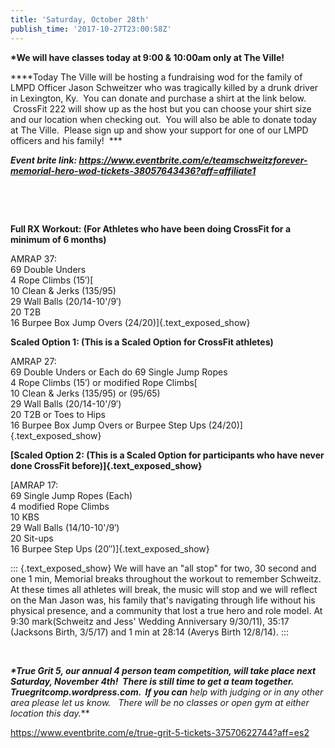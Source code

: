 ```yaml
---
title: 'Saturday, October 28th'
publish_time: '2017-10-27T23:00:58Z'
---
```


**\*We will have classes today at 9:00 & 10:00am only at The Ville!**

***\*Today The Ville will be hosting a fundraising wod for the family of
LMPD Officer Jason Schweitzer who was tragically killed by a drunk
driver in Lexington, Ky.  You can donate and purchase a shirt at the
link below.  CrossFit 222 will show up as the host but you can choose
your shirt size and our location when checking out.  You will also be
able to donate today at The Ville.  Please sign up and show your support
for one of our LMPD officers and his family!  ***

***Event brite
link: <https://www.eventbrite.com/e/teamschweitzforever-memorial-hero-wod-tickets-38057643436?aff=affiliate1>***

 

 

**Full RX Workout: (For Athletes who have been doing CrossFit for a
minimum of 6 months)**

AMRAP 37:\
69 Double Unders\
4 Rope Climbs (15′)[\
10 Clean & Jerks (135/95)\
29 Wall Balls (20/14-10'/9′)\
20 T2B\
16 Burpee Box Jump Overs (24/20)]{.text_exposed_show}

**Scaled Option 1: (This is a Scaled Option for CrossFit athletes)**

AMRAP 27:\
69 Double Unders or Each do 69 Single Jump Ropes\
4 Rope Climbs (15′) or modified Rope Climbs[\
10 Clean & Jerks (135/95) or (95/65)\
29 Wall Balls (20/14-10'/9′)\
20 T2B or Toes to Hips\
16 Burpee Box Jump Overs or Burpee Step Ups (24/20)]{.text_exposed_show}

**[Scaled Option 2: (This is a Scaled Option for participants who have
never done CrossFit before)]{.text_exposed_show}**

[AMRAP 17:\
69 Single Jump Ropes (Each)\
4 modified Rope Climbs\
10 KBS\
29 Wall Balls (14/10-10'/9′)\
20 Sit-ups\
16 Burpee Step Ups (20″)]{.text_exposed_show}

::: {.text_exposed_show}
We will have an "all stop" for two, 30 second and one 1 min, Memorial
breaks throughout the workout to remember Schweitz. At these times all
athletes will break, the music will stop and we will reflect on the Man
Jason was, his family that's navigating through life without his
physical presence, and a community that lost a true hero and role model.
At 9:30 mark(Schweitz and Jess' Wedding Anniversary 9/30/11), 35:17
(Jacksons Birth, 3/5/17) and 1 min at 28:14 (Averys Birth 12/8/14).
:::

 

***\*****True Grit 5, our annual 4 person team competition, will take
place next Saturday, November 4th!  There is still time to get a team
together. Truegritcomp.wordpress.com.  If you can****** help with
judging or in any other area please let us know.   There will be no
classes or open gym at either location this day.***

<https://www.eventbrite.com/e/true-grit-5-tickets-37570622744?aff=es2>
